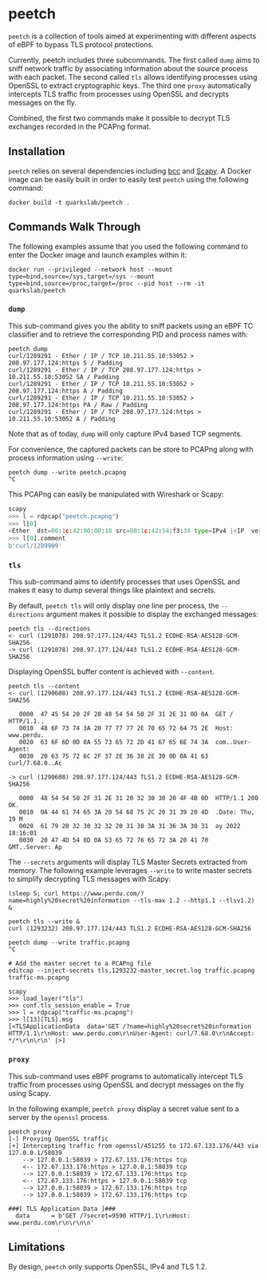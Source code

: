# peetch

`peetch` is a collection of tools aimed at experimenting with different aspects of eBPF to bypass TLS protocol protections.

Currently, peetch includes three subcommands. The first called `dump` aims to sniff network traffic by associating information about the source process with each packet. The second called `tls` allows identifying processes using OpenSSL to extract cryptographic keys. The third one `proxy` automatically intercepts TLS traffic from processes using OpenSSL and decrypts messages on the fly.

Combined, the first two commands make it possible to decrypt TLS exchanges recorded in the PCAPng format.

## Installation

`peetch` relies on several dependencies including [bcc](https://github.com/iovisor/bcc) and [Scapy](https://github.com/secdev/scapy). A Docker image can be easily built in order to easily test `peetch` using the following command:

```shell
docker build -t quarkslab/peetch .
```

## Commands Walk Through

The following examples assume that you used the following command to enter the Docker image and launch examples within it:

```shell
docker run --privileged --network host --mount type=bind,source=/sys,target=/sys --mount type=bind,source=/proc,target=/proc --pid host --rm -it quarkslab/peetch
```

### `dump`

This sub-command gives you the ability to sniff packets using an eBPF TC classifier and to retrieve the corresponding PID and process names with:

```shell
peetch dump
curl/1289291 - Ether / IP / TCP 10.211.55.10:53052 > 208.97.177.124:https S / Padding
curl/1289291 - Ether / IP / TCP 208.97.177.124:https > 10.211.55.10:53052 SA / Padding
curl/1289291 - Ether / IP / TCP 10.211.55.10:53052 > 208.97.177.124:https A / Padding
curl/1289291 - Ether / IP / TCP 10.211.55.10:53052 > 208.97.177.124:https PA / Raw / Padding
curl/1289291 - Ether / IP / TCP 208.97.177.124:https > 10.211.55.10:53052 A / Padding
```

Note that as of today, `dump` will only capture IPv4 based TCP segments.

For convenience, the captured packets can be store to PCAPng along with process information using `--write`:

```shell
peetch dump --write peetch.pcapng
^C
```

This PCAPng can easily be manipulated with Wireshark or Scapy:

```python
scapy
>>> l = rdpcap("peetch.pcapng")
>>> l[0]
<Ether  dst=00:1c:42:00:00:18 src=00:1c:42:54:f3:34 type=IPv4 |<IP  version=4 ihl=5 tos=0x0 len=60 id=11088 flags=DF frag=0 ttl=64 proto=tcp chksum=0x4bb1 src=10.211.55.10 dst=208.97.177.124 |<TCP  sport=53054 dport=https seq=631406526 ack=0 dataofs=10 reserved=0 flags=S window=64240 chksum=0xc3e9 urgptr=0 options=[('MSS', 1460), ('SAckOK', b''), ('Timestamp', (1272423534, 0)), ('NOP', None), ('WScale', 7)] |<Padding  load='\x00\x00' |>>>>
>>> l[0].comment
b'curl/1289909'
```

### `tls`

This sub-command aims to identify processes that uses OpenSSL and makes it easy to dump several things like plaintext and secrets.

By default, `peetch tls` will only display one line per process, the `--directions` argument makes it possible to display the exchanged messages:

```shell
peetch tls --directions
<- curl (1291078) 208.97.177.124/443 TLS1.2 ECDHE-RSA-AES128-GCM-SHA256
-> curl (1291078) 208.97.177.124/443 TLS1.2 ECDHE-RSA-AES128-GCM-SHA256
```

Displaying OpenSSL buffer content is achieved with `--content`.

```shell
peetch tls --content
<- curl (1290608) 208.97.177.124/443 TLS1.2 ECDHE-RSA-AES128-GCM-SHA256

   0000  47 45 54 20 2F 20 48 54 54 50 2F 31 2E 31 0D 0A  GET / HTTP/1.1..
   0010  48 6F 73 74 3A 20 77 77 77 2E 70 65 72 64 75 2E  Host: www.perdu.
   0020  63 6F 6D 0D 0A 55 73 65 72 2D 41 67 65 6E 74 3A  com..User-Agent:
   0030  20 63 75 72 6C 2F 37 2E 36 38 2E 30 0D 0A 41 63   curl/7.68.0..Ac

-> curl (1290608) 208.97.177.124/443 TLS1.2 ECDHE-RSA-AES128-GCM-SHA256

   0000  48 54 54 50 2F 31 2E 31 20 32 30 30 20 4F 4B 0D  HTTP/1.1 200 OK.
   0010  0A 44 61 74 65 3A 20 54 68 75 2C 20 31 39 20 4D  .Date: Thu, 19 M
   0020  61 79 20 32 30 32 32 20 31 38 3A 31 36 3A 30 31  ay 2022 18:16:01
   0030  20 47 4D 54 0D 0A 53 65 72 76 65 72 3A 20 41 70   GMT..Server: Ap
```

The `--secrets` arguments will display TLS Master Secrets extracted from memory. The following example leverages `--write` to write master secrets to simplify decrypting TLS messages with Scapy:

```shell
(sleep 5; curl https://www.perdu.com/?name=highly%20secret%20information --tls-max 1.2 --http1.1 --tlsv1.2) &

peetch tls --write &
curl (1293232) 208.97.177.124/443 TLS1.2 ECDHE-RSA-AES128-GCM-SHA256

peetch dump --write traffic.pcapng
^C

# Add the master secret to a PCAPng file
editcap --inject-secrets tls,1293232-master_secret.log traffic.pcapng traffic-ms.pcapng

scapy
>>> load_layer("tls")
>>> conf.tls_session_enable = True
>>> l = rdpcap("traffic-ms.pcapng")
>>> l[13][TLS].msg
[<TLSApplicationData  data='GET /?name=highly%20secret%20information HTTP/1.1\r\nHost: www.perdu.com\r\nUser-Agent: curl/7.68.0\r\nAccept: */*\r\n\r\n' |>]
```

### `proxy`

This sub-command uses eBPF programs to automatically intercept TLS traffic from processes using OpenSSL and decrypt messages on the fly using Scapy.

In the following example, `peetch proxy` display a secret value sent to a server by the `openssl` process.

```shell
peetch proxy
[-] Proxying OpenSSL traffic
[+] Intercepting traffic from openssl/451255 to 172.67.133.176/443 via 127.0.0.1/58039
    --> 127.0.0.1:58039 > 172.67.133.176:https tcp
    <-- 172.67.133.176:https > 127.0.0.1:58039 tcp
    --> 127.0.0.1:58039 > 172.67.133.176:https tcp
    <-- 172.67.133.176:https > 127.0.0.1:58039 tcp
    --> 127.0.0.1:58039 > 172.67.133.176:https tcp
    --> 127.0.0.1:58039 > 172.67.133.176:https tcp

###[ TLS Application Data ]###
  data      = b'GET /?secret=9590 HTTP/1.1\r\nHost: www.perdu.com\r\n\r\n\n'
```

## Limitations

By design, `peetch` only supports OpenSSL, IPv4 and TLS 1.2.
